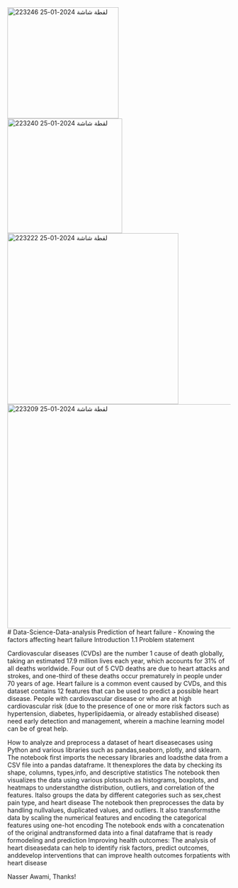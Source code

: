 <img width="251" alt="لقطة شاشة 2024-01-25 223246" src="https://github.com/nasixr/Data-Science-Data-analysis/assets/93547494/9070843a-1d74-4795-873f-a485dbe2860e">
<img width="259" alt="لقطة شاشة 2024-01-25 223240" src="https://github.com/nasixr/Data-Science-Data-analysis/assets/93547494/3ba83f59-8c11-4b6e-bdf2-7b2726299e6e">
<img width="386" alt="لقطة شاشة 2024-01-25 223222" src="https://github.com/nasixr/Data-Science-Data-analysis/assets/93547494/e207ccb7-53cc-4f82-87ee-fe7bb5d1458d">
<img width="506" alt="لقطة شاشة 2024-01-25 223209" src="https://github.com/nasixr/Data-Science-Data-analysis/assets/93547494/7123c8d8-d60a-47f1-ae68-ddf3c22b6a41">
# Data-Science-Data-analysis
Prediction of heart failure - Knowing the factors affecting heart failure
                               Introduction
1.1 Problem statement
                               
Cardiovascular diseases (CVDs) are the number 1 cause of death globally,
taking an estimated 17.9 million lives each year, which accounts for 31% of
all deaths worldwide. Four out of 5 CVD deaths are due to heart attacks
and strokes, and one-third of these deaths occur prematurely in people
under 70 years of age. Heart failure is a common event caused by CVDs,
and this dataset contains 12 features that can be used to predict a possible
heart disease.
People with cardiovascular disease or who are at high cardiovascular risk
(due to the presence of one or more risk factors such as hypertension,
diabetes, hyperlipidaemia, or already established disease) need early
detection and management, wherein a machine learning model can be of great help.






How to analyze and preprocess a dataset of heart diseasecases using Python and various libraries such as pandas,seaborn, plotly, and sklearn.
The notebook first imports the necessary libraries and loadsthe data from a CSV file into a pandas dataframe. It thenexplores the data by checking its shape, columns, types,info, and descriptive statistics
The notebook then visualizes the data using various plotssuch as histograms, boxplots, and heatmaps to understandthe distribution, outliers, and correlation of the features. Italso groups the data by different categories such as sex,chest pain type, and heart disease
The notebook then preprocesses the data by handling nullvalues, duplicated values, and outliers. It also transformsthe data by scaling the numerical features and encoding
the categorical features using one-hot encoding
The notebook ends with a concatenation of the original andtransformed data into a final dataframe that is ready formodeling and prediction
Improving health outcomes: The analysis of heart diseasedata can help to identify risk factors, predict outcomes, anddevelop interventions that can improve health outcomes forpatients with heart disease


Nasser Awami, Thanks!


